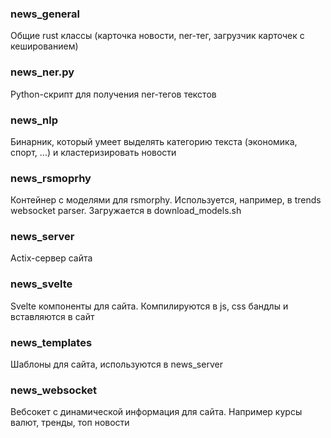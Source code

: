 ### news_general
Общие rust классы (карточка новости, ner-тег, загрузчик карточек с кешированием)

### news_ner.py
Python-скрипт для получения ner-тегов текстов

### news_nlp
Бинарник, который умеет выделять категорию текста (экономика, спорт, ...) и кластеризировать новости

### news_rsmoprhy
Контейнер с моделями для rsmorphy. Используется, например, в trends websocket parser. Загружается в download_models.sh

### news_server
Actix-сервер сайта

### news_svelte
Svelte компоненты для сайта. Компилируются в js, css бандлы и вставляются в сайт

### news_templates
Шаблоны для сайта, используются в news_server

### news_websocket
Вебсокет с динамической информация для сайта. Например курсы валют, тренды, топ новости